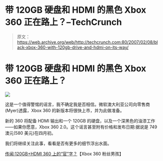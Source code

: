 # 带 120GB 硬盘和 HDMI 的黑色 Xbox 360 正在路上？–TechCrunch

> 原文：<https://web.archive.org/web/http://techcrunch.com:80/2007/02/08/black-xbox-360-with-120gb-drive-and-hdmi-on-its-way/>

# 带 120GB 硬盘和 HDMI 的黑色 Xbox 360 正在路上？

![](img/6d0a15d02f821468e873da98a1c7c239.png)

这是一个值得警惕的谣言，我不确定我是否相信。微软澳大利亚公司向零售商(Myer)透露，Xbox 360 的新版本将很快上市，并为此做准备。

新的 360 将配备 HDMI 输出和一个 120GB 的硬盘，以及一个深黑色的油漆工作——如果你愿意，Xbox 360 2.0。这个谣言甚至附有价格和发布日期:据说是 749 澳元(580 美元)在四月初。

我们将继续关注此事，看看是否有更多的细节浮出水面。

[传闻:120GB+HDMI 360 上的“官”字？](https://web.archive.org/web/20210302024624/http://www.xbox360fanboy.com/2007/02/07/rumor-official-word-on-120gb-hdmi-360/)【Xbox 360 粉丝男孩】